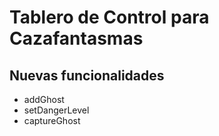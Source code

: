 # Tablero de Control para Cazafantasmas
## Nuevas funcionalidades
- addGhost
- setDangerLevel
- captureGhost